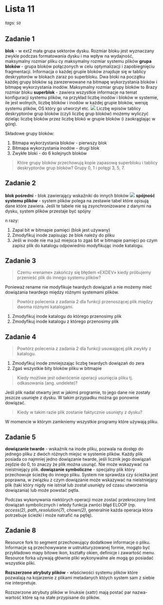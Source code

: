 # Lista 11

###### tags: `SO`

## Zadanie 1
**blok** - w ext2 mała grupa sektorów dysku. Rozmiar bloku jest wyznaczany zwykle podczas formatowania dysku i ma wpływ na wydajność, maksymalny rozmiar pliku cy maksymalny rozmiar systemu plików
**grupa bloków** - grupa bloków połączonych w celu optymalizacji i zapobiegnięciu fragmentacji. Informacja o każdej grupie bloków znajduje się w tablicy deskryptorów w blokach zaraz po superbloku. Dwa bloki na początku każdej grupy bloków są zarezerwowane na bitmapę wykorzystania bloków i bitmapę wykorzystania inodów. Maksymalny rozmiar grupy bloków to 8razy rozmiar bloku
**superblok** - zawiera wszystkie informacje na temat konfiguracji systemu plików, na przykład liczbę inodów i bloków w systemie, ile jest wolnych, liczbę bloków i inodów w każdej grupie bloków, wersję systemu plików, OS który go utworzył etc.
![](https://i.imgur.com/bORtV5R.png)
Liczbę wpisów tablicy deskryptorów grup bloków (czyli liczbę grup bloków) możemy wyliczyć dzieląc liczbę bloków przez liczbę blokó w grupie bloków (i zaokrąglając w górę).

Składowe grupy bloków:
1. Bitmapa wykorzystania bloków - pierwszy blok
2. Bitmapa wykorzystania inodów - drugi blok
3. Zwykłe bloki - do 6 kolejnych bloków

> Które grupy bloków przechowują kopie zapasową superbloku i tablicy deskryptorów grup bloków?
Grupy 0, 1 i potęgi 3, 5, 7.


## Zadanie 2
**blok pośredni** - blok zawierający wskaźniki do innych bloków
![](https://i.imgur.com/lSuRrZm.png)
**spójność systemu plików** - system plików polega na zestawie tabel które opisują dane które zawiera. Jeśli te tabele nie są zsynchronizowane z danymi na dysku, system plików przestaje być spójny

n razy:
1. Zapal bit w bitmapie pamięci (blok jest używany)
2. Zmodyfikuj inode zapisując że blok należy do pliku
3. Jeśli w inode nie ma już miejsca to zgaś bit w bitmapie pamięci po czym zapisz plik do katalogu odpowiednio modyfikując inode katalogu.

## Zadanie 3
> Czemu «rename» zakończy się błędem «EXDEV» kiedy próbujemy przenieść plik do innego systemu plików?

Ponieważ rename nie modyfikuje twardych dowiązań a nie możemy mieć dowiązania twardego między różnymi systemami plików.

> Powtórz polecenia z zadania 2 dla funkcji przenoszącej plik między dwoma różnymi katalogami.

1. Zmodyfikuj inode katalogu do którego przenosimy plik
2. Zmodyfikuj inode katalogu z którego przenosimy plik

## Zadanie 4
> Powtórz polecenia z zadania 2 dla funkcji usuwającej plik zwykły z katalogu.

1. Zmodyfikuj inode zmniejszając liczbę twardych dowiązań do zera
2. Zgaś wszystkie bity bloków pliku w bitmapie

> Kiedy możliwe jest odwrócenie operacji usunięcia pliku tj. odkasowania (ang. undelete)? 

Jeśli plik nadal otwarty jest w jakimś programie, to jego dane nie zostały jeszcze usunięte z dysku. W takim przypadku można go ponownie dowiązać.

> Kiedy w takim razie plik zostanie faktycznie usunięty z dysku?

W momencie w którym zamkniemy wszystkie programy które używają pliku.

## Zadanie 5
**dowiązanie twarde** - wskaźnik na inode pliku, pozwala na dostęp do jednego pliku z dwóch różnych miejsc w systemie plików. Każdy plik posiada co najmniej jedno dowiązanie twarde, jeśli licznik jego dowiązań zejdzie do 0, to znaczy że plik można usunąć. Nie może wskazywać na nieistniejący plik.
**dowiązanie symboliczne** - specjalny plik który przechowuje ścieżkę do innego pliku. System nie sprawdza czy ścieżka jest poprawna, w związku z czym dowiązanie może wskazywać na nieistniejący plik (taki który nigdy nie istniał lub został usunięty od czasu utworzenia dowiązania) lub może powstać pętla.

Podczas wykonywania niektórych operacji moze zostać przekroczony limit dowiązań symbolicznych i wtedy funkcja zwróci błąd ELOOP (np. *access(2)*, *path_resolution(7)*, *chown(2)*, generalnie każda operacja która potrzebuje ścieżki i może natrafić na pętlę).

## Zadanie 8
Resource fork to segment przechowujący dodatkowe informacje o pliku. Informacje są przechowywane w ustrukturyzowanej formie, mogąto być przykładowo mapy bitowe ikon, kształty okien, definicje i zawartość menu. Resource forka używają głównie pliki wykonywalne ale mogą go posiadać wszystkie pliki.

**Rozszerzone atrybuty plików** - właściwości systemu plików które pozwalają na kojarzenie z plikami metadanych któych system sam z siebie nie interpretuje.

Rozszerzone atrybuty plików w linuksie (xattr) mają postać par nazwa-wartość które są na stałe przypisane do plików.



